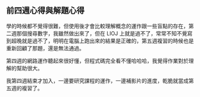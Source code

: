 ## 前四週心得與解題心得
學的時候都不覺得很難，但使用後才會比較理解概念的運作跟一些盲點的存在，第二週那個搜尋數字，我雖然做出來了，但在 LIOJ 上就是過不了，常常不知不覺寫到超晚就是過不了，明明在電腦上跑出來的結果是正確的，第五週複習的時候也是重新回顧了那題，還是無法通過。

第四週的網路運作聽起來很好懂，但程式碼完全看不懂哈哈哈，我覺得作業對於理解的幫助很大。

我第四週結束才加入，一邊要研究課程的運作，一邊補影片的進度，乾脆就當成第五週的複習了。
